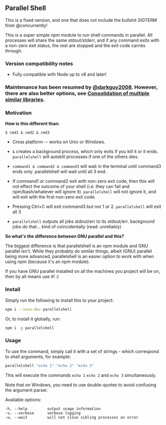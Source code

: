 ## Parallel Shell

This is a fixed version, and one that does not include the bullshit SIGTERM from @concurrently!

This is a super simple npm module to run shell commands in parallel. All
processes will share the same stdout/stderr, and if any command exits with a
non-zero exit status, the rest are stopped and the exit code carries through.

### Version compatibility notes

* Fully compatible with Node up to v8 and later!

### Maintenance has been resumed by [@darkguy2008](https://github.com/darkguy2008). However, there are also better options, see [Consolidation of multiple similar libraries](https://github.com/mysticatea/npm-run-all/issues/10).

### Motivation

**How is this different than:**

    $ cmd1 & cmd2 & cmd3

* Cross platform -- works on Unix or Windows.

* `&` creates a background process, which only exits if you kill it or it ends. `parallelshell` will autokill processes if one of the others dies.

* `command1 & command2 & command3` will wait in the terminal until command3 ends only. parallelshell will wait until all 3 end.

* If command1 or command2 exit with non-zero exit code, then this will not effect the outcome of your shell (i.e. they can fail and npm/bash/whatever will ignore it). `parallelshell` will not ignore it, and will exit with the first non-zero exit code.

* Pressing Ctrl+C will exit command3 but not 1 or 2. `parallelshell` will exit all 3

* `parallelshell` outputs all jobs stdout/err to its stdout/err. background jobs do that... kind of coincidentally (read: unreliably)

**So what's the difference between GNU parallel and this?**

The biggest difference is that parallelshell is an npm module and GNU parallel isn't. While they probably do similar things, albeit (GNU) parallel being more advanced, parallelshell is an easier option to work with when using npm (because it's an npm module).

If you have GNU parallel installed on all the machines you project will be on, then by all means use it! :)

### Install

Simply run the following to install this to your project:

```bash
npm i --save-dev parallelshell
```

Or, to install it globally, run:

```bash
npm i -g parallelshell
```

### Usage

To use the command, simply call it with a set of strings - which correspond to
shell arguments, for example:

```bash
parallelshell "echo 1" "echo 2" "echo 3"
```

This will execute the commands `echo 1` `echo 2` and `echo 3` simultaneously.

Note that on Windows, you need to use double-quotes to avoid confusing the
argument parser.

Available options:
```
-h, --help         output usage information
-v, --verbose      verbose logging
-w, --wait         will not close sibling processes on error

```
